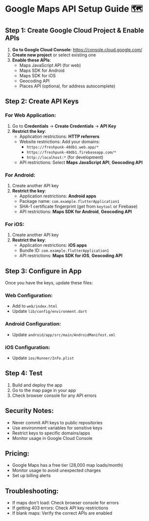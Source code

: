 # Google Maps API Setup Guide 🗺️

## Step 1: Create Google Cloud Project & Enable APIs

1. **Go to Google Cloud Console**: https://console.cloud.google.com/
2. **Create new project** or select existing one
3. **Enable these APIs**:
   - Maps JavaScript API (for web)
   - Maps SDK for Android
   - Maps SDK for iOS
   - Geocoding API
   - Places API (optional, for address autocomplete)

## Step 2: Create API Keys

### For Web Application:
1. Go to **Credentials** → **Create Credentials** → **API Key**
2. **Restrict the key**:
   - Application restrictions: **HTTP referrers**
   - Website restrictions: Add your domains:
     - `https://freshpunk-48db1.web.app/*`
     - `https://freshpunk-48db1.firebaseapp.com/*`
     - `http://localhost:*` (for development)
   - API restrictions: Select **Maps JavaScript API**, **Geocoding API**

### For Android:
1. Create another API key
2. **Restrict the key**:
   - Application restrictions: **Android apps**
   - Package name: `com.example.flutterApplication1`
   - SHA-1 certificate fingerprint (get from `keytool` or Firebase)
   - API restrictions: **Maps SDK for Android**, **Geocoding API**

### For iOS:
1. Create another API key  
2. **Restrict the key**:
   - Application restrictions: **iOS apps**
   - Bundle ID: `com.example.flutterApplication1`
   - API restrictions: **Maps SDK for iOS**, **Geocoding API**

## Step 3: Configure in App

Once you have the keys, update these files:

### Web Configuration:
- Add to `web/index.html`
- Update `lib/config/environment.dart`

### Android Configuration:
- Update `android/app/src/main/AndroidManifest.xml`

### iOS Configuration:
- Update `ios/Runner/Info.plist`

## Step 4: Test

1. Build and deploy the app
2. Go to the map page in your app
3. Check browser console for any API errors

## Security Notes:
- Never commit API keys to public repositories
- Use environment variables for sensitive keys
- Restrict keys to specific domains/apps
- Monitor usage in Google Cloud Console

## Pricing:
- Google Maps has a free tier (28,000 map loads/month)
- Monitor usage to avoid unexpected charges
- Set up billing alerts

## Troubleshooting:
- If maps don't load: Check browser console for errors
- If getting 403 errors: Check API key restrictions
- If blank maps: Verify the correct APIs are enabled
